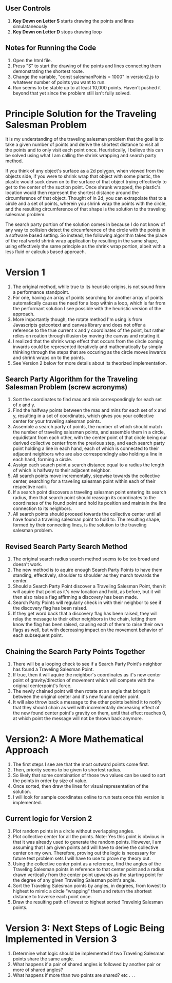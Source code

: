 ## User Controls
1. **Key Down on Letter S** starts drawing the points and lines simulataneously
2. **Key Down on Letter D** stops drawing loop

## Notes for Running the Code
1. Open the html file.
2. Press "S" to start the drawing of the points and lines connecting them demonstrating the shortest route. 
3. Change the variable, "const salesmanPoints = 1000" in version2.js to whatever number of points you want to run. 
4. Run seems to be stable up to at least 10,000 points. Haven't pushed it beyond that yet since the problem still isn't fully solved.
# Principle Solution for the Traveling Salesman Problem

It is my understanding of the traveling salesman problem that the goal is to take a 
given number of points and derive the shortest distance to visit all the points and 
to only visit each point once.  Heuristically, I believe this can be solved using 
what I am calling the shrink wrapping and search party method. 

If you think of any object's surface as a 2d polygon, when viewed from the objects side, 
if you were to shrink wrap that object with some plastic, the plastic would suck down on 
to the surface of that object trying effectively to get to the center of the suction point. 
Once shrunk wrapped, the plastic's location would then represent the shortest distance around 
the circumference of that object. Thought of in 2d, you can extrapolate that to a circle and a 
set of points, wherein you shrink wrap the points with the circle, and the resulting circumference 
of that shape is the solution to the traveling salesman problem. 

The search party portion of the solution comes in because I do not know of any way to collision detect the 
circumference of the circle with the points in a software based setting. So instead, the following algorithm 
takes the place of the real world shrink wrap application by resulting in the same shape, using effectively 
the same principle as the shrink wrap portion, albeit with a less fluid or calculus based approach.

# Version 1
1. The original method, while true to its heuristic origins, is not sound from a performance standpoint. 
2. For one, having an array of points searching for another array of points automatically causes the need for a loop within a loop,
   which is far from the performant solution I see possible with the heuristic version of the approach.
3. More importantly though, the rotate method I'm using is from Javascripts getcontext and canvas library and does not offer a 
   reference to the true current x and y coordinates of the point, but rather relies on roation 
   through illusion by moving the canvas and rotating it. 
4. I realized that the shrink wrap effect that occurs from the circle coming inwards could be represented iteratively 
   and mathematically by simply thinking through the steps that are occuring as the circle moves inwards and shrink wraps on to the points. 
5. See Version 2 below for more details about its theorized implementation.

## Search Party Algorithm for the Traveling Salesman Problem (screw acronyms)
1. Sort the coordinates to find max and min correspondingly for each set of x and y. 
2. Find the halfway points between the max and mins for each set of x and y, resulting in a set of coordinates, 
   which gives you your collective center for your traveling salesman points. 
3. Assemble a search party of points, the number of which should match the number of traveling salesman points, 
   and assemble them in a circle, equidistant from each other, with the center point of that circle being our 
   derived collective center from the previous step, and each search party point holding a line in each 
   hand, each of which is connected to their adjacent neighbors who are also correspondingly also holding
   a line in each hand, forming a circle. 
4. Assign each search point a search distance equal to a radius the length of which is halfway to their 
   adjacent neighbor.
5. All search points move incrementally, stepwise towards the collective center, searching for a traveling salesman point
   within each of their respective radii.
6. If a search point discovers a traveling salesman point entering its search radius, then that search point 
   should reassign its coordinates to the coordinates of the found point and hold its position and maintain the 
   line connection to its neighbors.
7. All search points should proceed towards the collective center until all have found a traveling salesman
   point to hold to. The resulting shape, formed by their connecting lines, is the solution to the 
   traveling salesman problem.


## Revised Search Party Search Method
1. The original search radius search method seems to be too broad and doesn't work. 
2. The new method is to aquire enough Search Party Points to have them standing, effectively, shoulder 
   to shoulder as they march towards the center. 
3. Should a Search Party Point discover a Traveling Salesman Point, then it will aquire that point as it's new
   location and hold, as before, but it will then also raise a flag affirming a discovery has been made. 
4. Search Party Points will regularly check in with their neighbor to see if the discovery flag has been raised.
5. If they get word back that a discovery flag has been raised, they will relay the message to their other neighbors
   in the chain, letting them know the flag has been raised, causing each of them to raise their own flags as well, but 
   with decreasing impact on the movement behavior of each subsequent point.

## Chaining the Search Party Points Together
1. There will be a looping check to see if a Search Party Point's neighbor has found a Traveling Salesman Point.
2. If true, then it will aquire the neighbor's coordinates as it's new center point of gravity/direction of movement
   which will compete with the original centerpoint's force. 
3. The newly chained point will then rotate at an angle that brings it between the original center and it's new found center point. 
4. It will also throw back a message to the other points behind it to notify that they should chain as well 
   with incrementally decreasing effect of the new found center point's gravity on them, until that effect reaches 0,
   at which point the message will not be thrown back anymore. 

# Version2: A More Mathematical Approach 
1. The first steps I see are that the most outward points come first. 
2. Then, priority seems to be given to shortest radius. 
3. So likely that some combination of those two values can be used to sort the points in order by size of value.
4. Once sorted, then draw the lines for visual representation of the solution.
5. I will look for sample coordinates online to run tests once this version is implemented.

## Current logic for Version 2
1. Plot random points in a circle without overlapping angles. 
2. Plot collective center for all the points. Note: Yes this point is obvious in that it was already used to generate the random points. However, I 
   am assuming that I am given points and will have to derive the collective center on my own. Therefore, proving out the logic is necessary for 
   future test problem sets I will have to use to prove my theory out. 
3. Using the collective center point as a reference, find the angles of the Traveling Salesman points in reference to that center point
   and a radius drawn vertically from the center point upwards as the starting point for the degree of any given Traveling Salesman point's angle.
4. Sort the Traveling Salesman points by angles, in degrees, from lowest to highest to mimic a circle "wrapping" them and return the shortest distance to traverse each point once.
5. Draw the resulting path of lowest to highest sorted Travelnig Salesman points.

# Version 3: Next Steps of Logic Being Implemented in Version 3
1. Determine what logic should be implemented if two Traveling Salesman points share the same angle.
2. What happens if a pair of shared angles is followed by another pair or more of shared angles?
3. What happens if more than two points are shared? etc . . . 